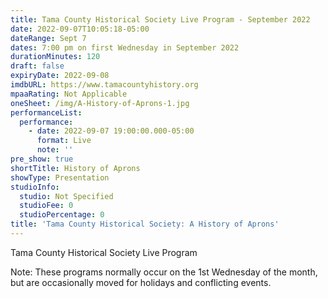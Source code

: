 ```yaml
---
title: Tama County Historical Society Live Program - September 2022
date: 2022-09-07T10:05:18-05:00
dateRange: Sept 7
dates: 7:00 pm on first Wednesday in September 2022
durationMinutes: 120
draft: false
expiryDate: 2022-09-08
imdbURL: https://www.tamacountyhistory.org
mpaaRating: Not Applicable
oneSheet: /img/A-History-of-Aprons-1.jpg
performanceList:
  performance: 
    - date: 2022-09-07 19:00:00.000-05:00
      format: Live
      note: ''
pre_show: true
shortTitle: History of Aprons
showType: Presentation
studioInfo:
  studio: Not Specified
  studioFee: 0
  studioPercentage: 0
title: 'Tama County Historical Society: A History of Aprons'
---
```

Tama County Historical Society Live Program

Note: These programs normally occur on the 1st Wednesday of the month, but are occasionally moved for holidays and conflicting events.